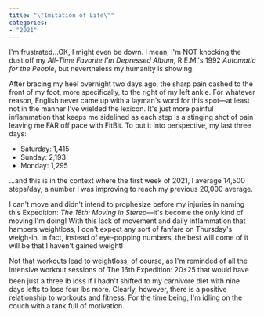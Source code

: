 ```yaml
---
title: "\"Imitation of Life\""
categories:
- "2021"
---
```


I'm frustrated...OK, I might even be down. I mean, I'm NOT knocking the dust off my *All-Time Favorite I'm Depressed Album*, R.E.M.'s 1992 *Automatic for the People*, but nevertheless my humanity is showing.

After bracing my heel overnight two days ago, the sharp pain dashed to the front of my foot, more specifically, to the right of my left ankle. For whatever reason, English never came up with a layman's word for this spot—at least not in the manner I've wielded the lexicon. It's just more painful inflammation that keeps me sidelined as each step is a stinging shot of pain leaving me FAR off pace with FitBit. To put it into perspective, my last three days:

* Saturday: 1,415
* Sunday: 2,193
* Monday: 1,295

...and this is in the context where the first week of 2021, I average 14,500 steps/day, a number I was improving to reach my previous 20,000 average.

I can't move and didn't intend to prophesize before my injuries in naming this Expedition: *The 18th: Moving in Stereo*—it's become the only kind of moving I'm doing! With this lack of movement and daily inflammation that hampers weightloss, I don't expect any sort of fanfare on Thursday's weigh-in. In fact, instead of eye-popping numbers, the best will come of it will be that I haven't gained weight!

Not that workouts lead to weightloss, of course, as I'm reminded of all the intensive workout sessions of The 16th Expedition: 20⚡25 that would have been just a three lb loss if I hadn't shifted to my carnivore diet with nine days lefts to lose four lbs more. Clearly, however, there is a positive relationship to workouts and fitness. For the time being, I'm idling on the couch with a tank full of motivation.

